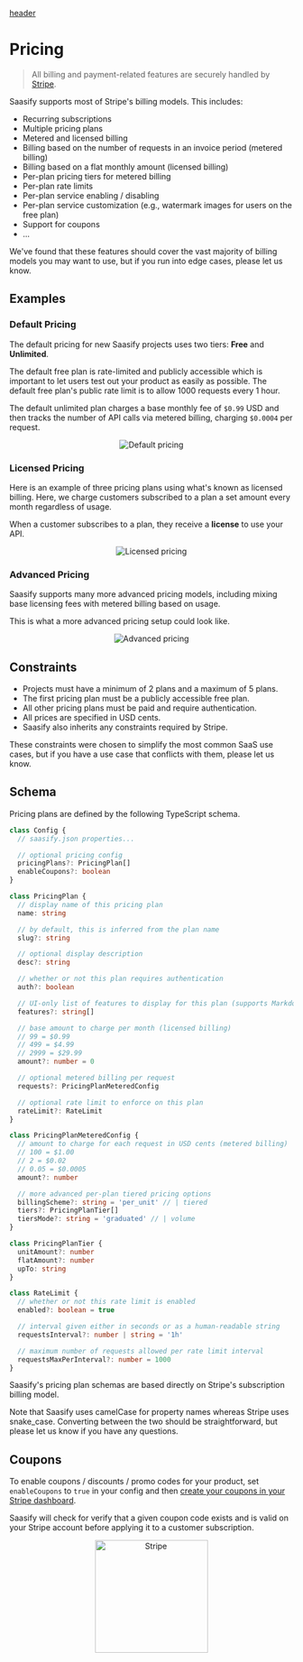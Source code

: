 [header](_header.md ':include')

# Pricing

> All billing and payment-related features are securely handled by [Stripe](https://stripe.com).

Saasify supports most of Stripe's billing models. This includes:

- Recurring subscriptions
- Multiple pricing plans
- Metered and licensed billing
- Billing based on the number of requests in an invoice period (metered billing)
- Billing based on a flat monthly amount (licensed billing)
- Per-plan pricing tiers for metered billing
- Per-plan rate limits
- Per-plan service enabling / disabling
- Per-plan service customization (e.g., watermark images for users on the free plan)
- Support for coupons
- ...

We've found that these features should cover the vast majority of billing models you may want to use, but if you run into edge cases, please let us know.

## Examples

### Default Pricing

The default pricing for new Saasify projects uses two tiers: **Free** and **Unlimited**.

The default free plan is rate-limited and publicly accessible which is important to let users test out your product as easily as possible. The default free plan's public rate limit is to allow 1000 requests every 1 hour.

The default unlimited plan charges a base monthly fee of `$0.99` USD and then tracks the number of API calls via metered billing, charging `$0.0004` per request.

<p align="center">
  <img src="./_media/pricing-default.jpg" alt="Default pricing" />
</p>

### Licensed Pricing

Here is an example of three pricing plans using what's known as licensed billing. Here, we charge customers subscribed to a plan a set amount every month regardless of usage.

When a customer subscribes to a plan, they receive a **license** to use your API.

<p align="center">
  <img src="./_media/pricing-licensed.jpg" alt="Licensed pricing" />
</p>

### Advanced Pricing

Saasify supports many more advanced pricing models, including mixing base licensing fees with metered billing based on usage.

This is what a more advanced pricing setup could look like.

<p align="center">
  <img src="./_media/pricing-advanced.jpg" alt="Advanced pricing" />
</p>

## Constraints

- Projects must have a minimum of 2 plans and a maximum of 5 plans.
- The first pricing plan must be a publicly accessible free plan.
- All other pricing plans must be paid and require authentication.
- All prices are specified in USD cents.
- Saasify also inherits any constraints required by Stripe.

These constraints were chosen to simplify the most common SaaS use cases, but if you have a use case that conflicts with them, please let us know.

## Schema

Pricing plans are defined by the following TypeScript schema.

```ts
class Config {
  // saasify.json properties...

  // optional pricing config
  pricingPlans?: PricingPlan[]
  enableCoupons?: boolean
}

class PricingPlan {
  // display name of this pricing plan
  name: string

  // by default, this is inferred from the plan name
  slug?: string

  // optional display description
  desc?: string

  // whether or not this plan requires authentication
  auth?: boolean

  // UI-only list of features to display for this plan (supports Markdown)
  features?: string[]

  // base amount to charge per month (licensed billing)
  // 99 = $0.99
  // 499 = $4.99
  // 2999 = $29.99
  amount?: number = 0

  // optional metered billing per request
  requests?: PricingPlanMeteredConfig

  // optional rate limit to enforce on this plan
  rateLimit?: RateLimit
}

class PricingPlanMeteredConfig {
  // amount to charge for each request in USD cents (metered billing)
  // 100 = $1.00
  // 2 = $0.02
  // 0.05 = $0.0005
  amount?: number

  // more advanced per-plan tiered pricing options
  billingScheme?: string = 'per_unit' // | tiered
  tiers?: PricingPlanTier[]
  tiersMode?: string = 'graduated' // | volume
}

class PricingPlanTier {
  unitAmount?: number
  flatAmount?: number
  upTo: string
}

class RateLimit {
  // whether or not this rate limit is enabled
  enabled?: boolean = true

  // interval given either in seconds or as a human-readable string
  requestsInterval?: number | string = '1h'

  // maximum number of requests allowed per rate limit interval
  requestsMaxPerInterval?: number = 1000
}
```

Saasify's pricing plan schemas are based directly on Stripe's subscription billing model.

Note that Saasify uses camelCase for property names whereas Stripe uses snake_case. Converting between the two should be straightforward, but please let us know if you have any questions.

## Coupons

To enable coupons / discounts / promo codes for your product, set `enableCoupons` to `true` in your config and then [create your coupons in your Stripe dashboard](https://stripe.com/docs/billing/subscriptions/discounts).

Saasify will check for verify that a given coupon code exists and is valid on your Stripe account before applying it to a customer subscription.

<p align="center">
  <img src="./_media/undraw/stripe_payments.svg" alt="Stripe" width="200" />
</p>
